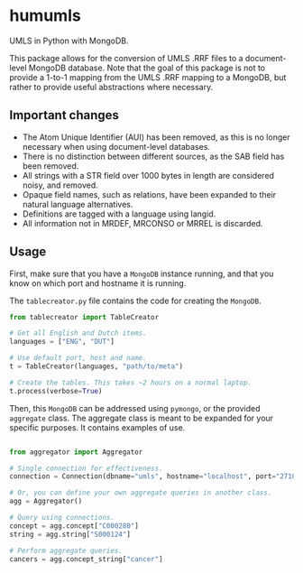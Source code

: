 # humumls
UMLS in Python with MongoDB.

This package allows for the conversion of UMLS .RRF files to a document-level MongoDB database. Note that the goal of this package is not to provide a 1-to-1 mapping from the UMLS .RRF mapping to a MongoDB, but rather to provide useful abstractions where necessary.

## Important changes

* The Atom Unique Identifier (AUI) has been removed, as this is no longer necessary when using document-level databases.
* There is no distinction between different sources, as the SAB field has been removed.
* All strings with a STR field over 1000 bytes in length are considered noisy, and removed.
* Opaque field names, such as relations, have been expanded to their natural language alternatives.
* Definitions are tagged with a language using langid.
* All information not in MRDEF, MRCONSO or MRREL is discarded.

## Usage

First, make sure that you have a `MongoDB` instance running, and that you know
on which port and hostname it is running.

The `tablecreator.py` file contains the code for creating the `MongoDB`.

```python
from tablecreator import TableCreator

# Get all English and Dutch items.
languages = ["ENG", "DUT"]

# Use default port, host and name.
t = TableCreator(languages, "path/to/meta")

# Create the tables. This takes ~2 hours on a normal laptop.
t.process(verbose=True)
```

Then, this `MongoDB` can be addressed using `pymongo`, or the provided `aggregate` class. The aggregate class is meant to be expanded for your specific purposes. It contains examples of use.

```python

from aggregator import Aggregator

# Single connection for effectiveness.
connection = Connection(dbname="umls", hostname="localhost", port="27107")

# Or, you can define your own aggregate queries in another class.
agg = Aggregator()

# Query using connections.
concept = agg.concept["C000280"]
string = agg.string["S000124"]

# Perform aggregate queries.
cancers = agg.concept_string["cancer"]
```
